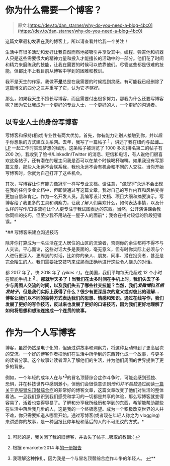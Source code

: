 # 你为什么需要一个博客？

> 原文:[https://dev.to/dan_starner/why-do-you-need-a-blog-4bc0](https://dev.to/dan_starner/why-do-you-need-a-blog-4bc0)

这篇文章最初发表在我的博客上，所以请查看并给我一个关注！

生活中有很多活动和爱好让我自然而然地被吸引并享受其中。编程、弹吉他和机器人只是这些需要很大的精神力量和投入才能擅长的活动中的一部分。他们花了时间和精力来磨练我的技能，让我在需要的时候可以依靠他们。尽管这些都是很难的技能，但都比不上我目前从博客中学到的困难和教训。

我不是天生的作家。我做**不是**总是在我需要的时候找到灵感。有可能我已经删除了这篇博文的四分之三并重写了它，认为它*不够好。*

那么，如果我天生不擅长写博客，而且需要付出很多努力，那我为什么还要写博客呢？因为它让我成为一个更好的专业人士，一个更好的人，一个更好的沟通者。

## 以专业人士的身份写博客

写博客和保持(相对)专业性有两大优势。首先，你有能力让别人接触到你，并以超乎你想象的方式建立关系网。去年，我写了一篇帖子 <sup id="fnref1">[1](#fn1)</sup> ，讲述了我在纽约与[彭博、LP](https://www.bloomberg.com/) 一起工作时实现梦想的经历。这条帖子被浏览了 1000 多次(排名第二的帖子有 200 次)，我收到了脸书/LinkedIn/Twitter 的消息、短信和电话，有人说他们很喜欢这条帖子，还有潜在的雇主问我是否可以在某个时候喝杯咖啡。如果我没有写那篇文章，那些人永远不会联系我，我也永远不会有机会和不同的人交往。当你开始写博客时，你就为自己打开了这些机会。

其次，写博客让你有能力像冠军一样写专业文档。请注意，“*像冠军*”永远不会出现在我的任何专业文档中，但即使通过写这篇文章，我对自己的写作内容和风格变得更加自信和肯定。作为一名开发人员，我编写设计文档、项目大纲和摘要演示。写博客给了我更多的工具和洞察力，让我了解人们喜欢什么，如何表达事情，以及什么样的写作/口语流程让个人更专注于我试图表达的东西。当然，公开演讲课会教你同样的技巧，但至少我不用站在一屋子人的面前*；我会在相对较低的阶段犯错误。*

 *## 写博客来建立沟通技巧

除非你打算成为一名生活在无人居住的山区的流浪者，否则你的余生都将不得不与人交谈。平心而论，这些对话大多是表面的，毫无意义，但有时你实际上必须与个人进行更深入、更周到的对话，比如你的亲人、朋友、同事、潜在投资者，甚至是完全陌生的人。我们需要社交技巧来成熟而正确地进行这些令人挠头的对话。

都 2017 年了，快 2018 年了 *(yikes！)*。在美国，我们平均每天花超过 12 个小时在智能手机上 <sup id="fnref2">[2](#fn2)</sup> 。**那就半天多了！当我们花太多时间在手机上时，我们失去了多少与周围人交流的时间，以及我们失去了哪些社交技能？当然，我们*发微博*和*互相发帖子*，但是我们实际上获得了什么？很少有更深层次的意义或对彼此的理解...博客让我们以不同的独特方式表达我们的思想、情感和知识。通过在线写作，我们发展了更好的写作技巧，反过来也发展了更好的口语技巧，因为我们更好地理解了如何将思想和想法连接成一个连贯的故事。**

# 作为一个人写博客

博客，虽然仍然是电子化的，但通过讲故事和洞察力，将这种互动带到了更高层次的交流。一个好的博客作者把他们在生活中所学到的东西转化成一个故事，与更多的读者分享。这个故事让读者深入了解他们的生活，并为他们周围的世界提供了更多的背景。

例如，一个年轻的成年人在与*<sup id="fnref3">[3](#fn3)</sup>的冒名顶替综合症作斗争时，可能会感到孤独、恐惧，并在科技世界中感到渺小，但他们会很快意识到*他们并不孤独*通过阅读[一篇关于克服冒名顶替综合症](https://dev.to/kathryngrayson/overcoming-impostor-syndrome-apg)的非常好的博客文章，这篇文章改变了他们对生活的整体看法。一旦我们意识到我们感受和学习的一切都是共享的体验，那么写博客就变得容易了，活着也变得容易了。了解和分享我所经历和学到的东西，希望能帮助那些在生活中落后我几步的人，这是我的一个终极愿望。成为一个积极改变世界的人并不难，你只需要知道从哪里开始。通过写博客(或者现在年轻人称之为 vlogging)来讲述你的故事，是一种回报比你年轻和落后的人的不可思议的方式。*

 ** * *

1.  可悲的是，我关闭了我的旧博客，并丢失了帖子...吸取的教训:( [↩](#fnref1)

2.  根据 emarketer2014 年[的一份报告](http://totalaccess.emarketer.com/Reports/Viewer.aspx?R=2002021&dsNav=Ntk:basic%7ctime+spent+with+media%7c1%7c,Ro:-1,Nr:NOT(Type%3aComparative+Estimate))

3.  我理解这种挣扎，因为我是一个与冒名顶替综合症作斗争的年轻人。 [↩](#fnref3)**